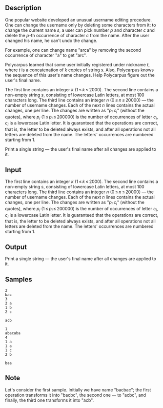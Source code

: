 ## Description

<div><p>One popular website developed an unusual username editing procedure. One can change the username only by deleting some characters from it: to change the current name <span class="tex-span"><i>s</i></span>, a user can pick number <span class="tex-span"><i>p</i></span> and character <span class="tex-span"><i>c</i></span> and delete the <span class="tex-span"><i>p</i></span>-th occurrence of character <span class="tex-span"><i>c</i></span> from the name. After the user changed his name, he can't undo the change.</p><p>For example, one can change name "<span class="tex-font-style-tt">arca</span>" by removing the second occurrence of character "<span class="tex-font-style-tt">a</span>" to get "<span class="tex-font-style-tt">arc</span>". </p><p>Polycarpus learned that some user initially registered under nickname <span class="tex-span"><i>t</i></span>, where <span class="tex-span"><i>t</i></span> is a concatenation of <span class="tex-span"><i>k</i></span> copies of string <span class="tex-span"><i>s</i></span>. Also, Polycarpus knows the sequence of this user's name changes. Help Polycarpus figure out the user's final name.</p></div><div class="input-specification"><p>The first line contains an integer <span class="tex-span"><i>k</i></span> (<span class="tex-span">1 ≤ <i>k</i> ≤ 2000</span>). The second line contains a non-empty string <span class="tex-span"><i>s</i></span>, consisting of lowercase Latin letters, at most <span class="tex-span">100</span> characters long. The third line contains an integer <span class="tex-span"><i>n</i></span> (<span class="tex-span">0 ≤ <i>n</i> ≤ 20000</span>) — the number of username changes. Each of the next <span class="tex-span"><i>n</i></span> lines contains the actual changes, one per line. The changes are written as "<span class="tex-span"><i>p</i><sub class="lower-index"><i>i</i></sub></span> <span class="tex-span"><i>c</i><sub class="lower-index"><i>i</i></sub></span>" (without the quotes), where <span class="tex-span"><i>p</i><sub class="lower-index"><i>i</i></sub></span> (<span class="tex-span">1 ≤ <i>p</i><sub class="lower-index"><i>i</i></sub> ≤ 200000</span>) is the number of occurrences of letter <span class="tex-span"><i>c</i><sub class="lower-index"><i>i</i></sub></span>, <span class="tex-span"><i>c</i><sub class="lower-index"><i>i</i></sub></span> is a lowercase Latin letter. It is guaranteed that the operations are correct, that is, the letter to be deleted always exists, and after all operations not all letters are deleted from the name. The letters' occurrences are numbered starting from 1.</p></div><div class="output-specification"><p>Print a single string — the user's final name after all changes are applied to it.</p></div>


## Input

<p>The first line contains an integer <span class="tex-span"><i>k</i></span> (<span class="tex-span">1 ≤ <i>k</i> ≤ 2000</span>). The second line contains a non-empty string <span class="tex-span"><i>s</i></span>, consisting of lowercase Latin letters, at most <span class="tex-span">100</span> characters long. The third line contains an integer <span class="tex-span"><i>n</i></span> (<span class="tex-span">0 ≤ <i>n</i> ≤ 20000</span>) — the number of username changes. Each of the next <span class="tex-span"><i>n</i></span> lines contains the actual changes, one per line. The changes are written as "<span class="tex-span"><i>p</i><sub class="lower-index"><i>i</i></sub></span> <span class="tex-span"><i>c</i><sub class="lower-index"><i>i</i></sub></span>" (without the quotes), where <span class="tex-span"><i>p</i><sub class="lower-index"><i>i</i></sub></span> (<span class="tex-span">1 ≤ <i>p</i><sub class="lower-index"><i>i</i></sub> ≤ 200000</span>) is the number of occurrences of letter <span class="tex-span"><i>c</i><sub class="lower-index"><i>i</i></sub></span>, <span class="tex-span"><i>c</i><sub class="lower-index"><i>i</i></sub></span> is a lowercase Latin letter. It is guaranteed that the operations are correct, that is, the letter to be deleted always exists, and after all operations not all letters are deleted from the name. The letters' occurrences are numbered starting from 1.</p>


## Output

<p>Print a single string — the user's final name after all changes are applied to it.</p>


## Samples

```input1
2
bac
3
2 a
1 b
2 c

```

```output1
acb

```






```input2
1
abacaba
4
1 a
1 a
1 c
2 b

```

```output2
baa

```




## Note

<p>Let's consider the first sample. Initially we have name "<span class="tex-font-style-tt">bacbac</span>"; the first operation transforms it into "<span class="tex-font-style-tt">bacbc</span>", the second one — to "<span class="tex-font-style-tt">acbc</span>", and finally, the third one transforms it into "<span class="tex-font-style-tt">acb</span>".</p>

